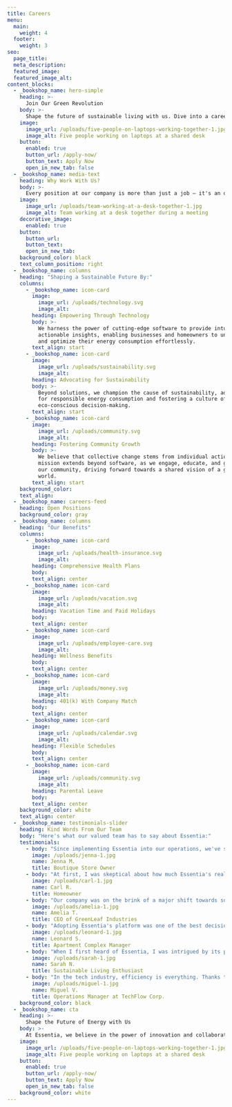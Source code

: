 ```yaml
---
title: Careers
menu:
  main:
    weight: 4
  footer:
    weight: 3
seo:
  page_title:
  meta_description:
  featured_image: 
  featured_image_alt:
content_blocks:
  - _bookshop_name: hero-simple
    heading: >-
      Join Our Green Revolution
    body: >-
      Shape the future of sustainable living with us. Dive into a career that makes a difference every day.
    image:
      image_url: /uploads/five-people-on-laptops-working-together-1.jpg
      image_alt: Five people working on laptops at a shared desk
    button:
      enabled: true
      button_url: /apply-now/
      button_text: Apply Now
      open_in_new_tab: false
  - _bookshop_name: media-text
    heading: Why Work With Us?
    body: >-
      Every position at our company is more than just a job — it's an opportunity to make a lasting impact on the planet. Our team is united by a passion for sustainability, an innovative spirit, and the desire to drive real change. As part of our crew, you'll contribute to cutting-edge green initiatives, collaborate with like-minded experts, and play a pivotal role in fostering an eco-conscious world for future generations.
    image:
      image_url: /uploads/team-working-at-a-desk-together-1.jpg
      image_alt: Team working at a desk together during a meeting
    decorative_image: 
      enabled: true
    button:
      button_url:
      button_text:
      open_in_new_tab:
    background_color: black
    text_column_position: right
  - _bookshop_name: columns
    heading: "Shaping a Sustainable Future By:"
    columns:
      - _bookshop_name: icon-card
        image:
          image_url: /uploads/technology.svg
          image_alt:
        heading: Empowering Through Technology
        body: >-
          We harness the power of cutting-edge software to provide intuitive and
          actionable insights, enabling businesses and homeowners to understand
          and optimize their energy consumption effortlessly.
        text_align: start
      - _bookshop_name: icon-card
        image:
          image_url: /uploads/sustainability.svg
          image_alt:
        heading: Advocating for Sustainability
        body: >-
          Beyond solutions, we champion the cause of sustainability, advocating
          for responsible energy consumption and fostering a culture of
          eco-conscious decision-making.
        text_align: start
      - _bookshop_name: icon-card
        image:
          image_url: /uploads/community.svg
          image_alt:
        heading: Fostering Community Growth
        body: >-
          We believe that collective change stems from individual action. Our
          mission extends beyond software, as we engage, educate, and grow with
          our community, driving forward towards a shared vision of a greener
          world.
        text_align: start
    background_color:
    text_align:
  - _bookshop_name: careers-feed
    heading: Open Positions
    background_color: gray
  - _bookshop_name: columns
    heading: "Our Benefits"
    columns:
      - _bookshop_name: icon-card
        image:
          image_url: /uploads/health-insurance.svg
          image_alt:
        heading: Comprehensive Health Plans
        body:
        text_align: center
      - _bookshop_name: icon-card
        image:
          image_url: /uploads/vacation.svg
          image_alt:
        heading: Vacation Time and Paid Holidays
        body:
        text_align: center
      - _bookshop_name: icon-card
        image:
          image_url: /uploads/employee-care.svg
          image_alt:
        heading: Wellness Benefits
        body:
        text_align: center
      - _bookshop_name: icon-card
        image:
          image_url: /uploads/money.svg
          image_alt:
        heading: 401(k) With Company Match
        body:
        text_align: center
      - _bookshop_name: icon-card
        image:
          image_url: /uploads/calendar.svg
          image_alt:
        heading: Flexible Schedules
        body:
        text_align: center
      - _bookshop_name: icon-card
        image:
          image_url: /uploads/community.svg
          image_alt:
        heading: Parental Leave
        body:
        text_align: center
    background_color: white
    text_align: center
  - _bookshop_name: testimonials-slider
    heading: Kind Words From Our Team
    body: "Here's what our valued team has to say about Essentia:"
    testimonials: 
      - body: "Since implementing Essentia into our operations, we've seen a staggering 30% reduction in our energy costs. Not only does this boost our bottom line, but it also positions our boutique as an eco-conscious leader in the community. The peace of mind and economic benefits are truly invaluable."
        image: /uploads/jenna-1.jpg
        name: Jenna M.
        title: Boutique Store Owner
      - body: "At first, I was skeptical about how much Essentia's real-time monitoring could benefit us. But within months, it became clear. We became empowered to make eco-friendly choices, reducing both our bills and our carbon footprint. Every homeowner should give it a try!"
        image: /uploads/carl-1.jpg
        name: Carl R.
        title: Homeowner
      - body: "Our company was on the brink of a major shift towards sustainable practices. The journey seemed daunting, but then we found Essentia. With their user-friendly analytics and knowledgeable support, we transformed our operations with ease and confidence."
        image: /uploads/amelia-1.jpg
        name: Amelia T.
        title: CEO of GreenLeaf Industries
      - body: "Adopting Essentia's platform was one of the best decisions for our apartment complex. Not only did it highlight opportunities for energy savings, but it also strengthened our reputation as an eco-friendly residence. Our tenants appreciate our commitment, and so does the environment."
        image: /uploads/leonard-1.jpg
        name: Leonard S.
        title: Apartment Complex Manager
      - body: "When I first heard of Essentia, I was intrigued by its promise. Now, having used it for nearly a year, it's exceeded all my expectations. The platform is both intuitive and deeply insightful, and it's become my go-to recommendation for friends and family looking to embrace a sustainable lifestyle."
        image: /uploads/sarah-1.jpg
        name: Sarah N.
        title: Sustainable Living Enthusiast
      - body: "In the tech industry, efficiency is everything. Thanks to Essentia, we've applied that same ethos to our energy consumption. Our carbon footprint has decreased significantly, our operational costs have plummeted, and our team feels proud of the conscious decisions we make every day."
        image: /uploads/miguel-1.jpg
        name: Miguel V.
        title: Operations Manager at TechFlow Corp.
    background_color: black
  - _bookshop_name: cta
    heading: >-
      Shape the Future of Energy with Us
    body: >-
      At Essentia, we believe in the power of innovation and collaboration. Join a team of forward-thinkers, driven by the mission to revolutionize energy consumption and sustainability. If you’re passionate about making a difference, we want you on board.
    image:
      image_url: /uploads/five-people-on-laptops-working-together-1.jpg
      image_alt: Five people working on laptops at a shared desk
    button:
      enabled: true
      button_url: /apply-now/
      button_text: Apply Now
      open_in_new_tab: false
    background_color: white
---
```


